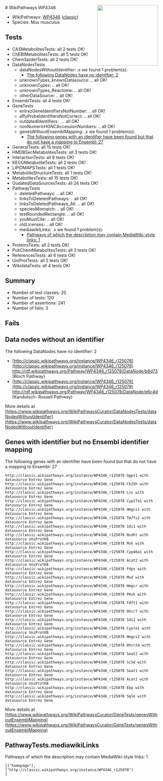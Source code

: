 <img style="float: right; width: 200px" src="https://upload.wikimedia.org/wikipedia/commons/thumb/8/83/Wplogo_with_text_500.png/640px-Wplogo_with_text_500.png" />
# WikiPathways WP4346

* WikiPathways: [WP4346](https://wikipathways.org/pathways/WP4346) ([classic](https://classic.wikipathways.org/instance/WP4346))
* Species: Mus musculus
## Tests
* CASMetabolitesTests: all 2 tests OK!
* ChEBIMetabolitesTests: all 5 tests OK!
* ChemSpiderTests: all 2 tests OK!
* DataNodesTests
    * dataNodesWithoutIdentifier: .x we found 1 problem(s):
        * [The following DataNodes have no identifier: 2](#d2d32fa1)
    * unknownTypes_knownDatasource: .. all OK!
    * unknownTypes: .. all OK!
    * unknownTypes_Reactome: .. all OK!
    * otherDataSource: .. all OK!
* EnsemblTests: all 4 tests OK!
* GeneTests
    * entrezGeneIdentifiersNotNumber: .. all OK!
    * affyProbeIdentifiersNotCorrect: .. all OK!
    * outdatedIdentifiers: .... all OK!
    * nonNumericHGNCAccessionNumbers: .. all OK!
    * genesWithoutEnsemblMapping: .x we found 1 problem(s):
        * [The following genes with an identifier have been found but that do not have a mapping to Ensembl: 27](#c4e54333)
* GeneralTests: all 15 tests OK!
* HMDBSecMetabolitesTests: all 3 tests OK!
* InteractionTests: all 8 tests OK!
* KEGGMetaboliteTests: all 2 tests OK!
* LIPIDMAPSTests: all 1 tests OK!
* MetaboliteStructureTests: all 1 tests OK!
* MetabolitesTests: all 15 tests OK!
* OudatedDataSourcesTests: all 24 tests OK!
* PathwayTests
    * deletedPathways: .. all OK!
    * linksToDeletedPathways: .. all OK!
    * linksToDeletedPathways_All: .. all OK!
    * speciesMismatch: .. all OK!
    * testRoundedRectangle: .. all OK!
    * youMustCite: .. all OK!
    * oldLicenses: .. all OK!
    * mediawikiLinks: .x we found 1 problem(s):
        * [Pathways of which the description may contain MediaWiki-style links: 1](#da69cf45)
* ProteinsTests: all 2 tests OK!
* PubChemMetabolitesTests: all 3 tests OK!
* ReferencesTests: all 6 tests OK!
* UniProtTests: all 5 tests OK!
* WikidataTests: all 4 tests OK!


## Summary

* Number of test classes: 20
* Number of tests: 120
* Number of assertions: 241
* Number of fails: 3

## Fails

<a name="d2d32fa1" />

## Data nodes without an identifier

The following DataNodes have no identifier: 2

* [http://classic.wikipathways.org/instance/WP4346_r125078](http://classic.wikipathways.org/instance/WP4346_r125078) http://rdf.wikipathways.org/Pathway/WP4346_r125078/DataNode/b8d73 (Bloch Pathway)
* [http://classic.wikipathways.org/instance/WP4346_r125078](http://classic.wikipathways.org/instance/WP4346_r125078) http://rdf.wikipathways.org/Pathway/WP4346_r125078/DataNode/e6c4d (Kandutsch-
Russell 
Pathway)


More details at [https://www.wikipathways.org/WikiPathwaysCurator/DataNodesTests/dataNodesWithoutIdentifier](https://www.wikipathways.org/WikiPathwaysCurator/DataNodesTests/dataNodesWithoutIdentifier)

<a name="c4e54333" />

## Genes with identifier but no Ensembl identifier mapping

The following genes with an identifier have been found but that do not have a mapping to Ensembl: 27
```
http://classic.wikipathways.org/instance/WP4346_r125078 Ggps1 with datasource Entrez Gene
http://classic.wikipathways.org/instance/WP4346_r125078 Ch25h with datasource Entrez Gene
http://classic.wikipathways.org/instance/WP4346_r125078 Lss with datasource Entrez Gene
http://classic.wikipathways.org/instance/WP4346_r125078 Cyp27a1 with datasource Entrez Gene
http://classic.wikipathways.org/instance/WP4346_r125078 Hmgcs1 with datasource Entrez Gene
http://classic.wikipathways.org/instance/WP4346_r125078 Tm7fs2 with datasource Entrez Gene
http://classic.wikipathways.org/instance/WP4346_r125078 Idi1 with datasource Entrez Gene
http://classic.wikipathways.org/instance/WP4346_r125078 Nsdhl with datasource UniProtKB
http://classic.wikipathways.org/instance/WP4346_r125078 Mvk with datasource Entrez Gene
http://classic.wikipathways.org/instance/WP4346_r125078 Cyp46a1 with datasource Entrez Gene
http://classic.wikipathways.org/instance/WP4346_r125078 Acat2 with datasource UniProtKB
http://classic.wikipathways.org/instance/WP4346_r125078 Fdps with datasource Entrez Gene
http://classic.wikipathways.org/instance/WP4346_r125078 Mvd with datasource Entrez Gene
http://classic.wikipathways.org/instance/WP4346_r125078 Hmgcr with datasource Entrez Gene
http://classic.wikipathways.org/instance/WP4346_r125078 Pmvk with datasource Entrez Gene
http://classic.wikipathways.org/instance/WP4346_r125078 Fdft1 with datasource Entrez Gene
http://classic.wikipathways.org/instance/WP4346_r125078 Dhcr7 with datasource Entrez Gene
http://classic.wikipathways.org/instance/WP4346_r125078 Idi2 with datasource Entrez Gene
http://classic.wikipathways.org/instance/WP4346_r125078 Cyp7a1 with datasource UniProtKB
http://classic.wikipathways.org/instance/WP4346_r125078 Hmgcs2 with datasource Entrez Gene
http://classic.wikipathways.org/instance/WP4346_r125078 Dhcr24 with datasource Entrez Gene
http://classic.wikipathways.org/instance/WP4346_r125078 Soat2 with datasource Entrez Gene
http://classic.wikipathways.org/instance/WP4346_r125078 Sc5d with datasource Entrez Gene
http://classic.wikipathways.org/instance/WP4346_r125078 Soat1 with datasource Entrez Gene
http://classic.wikipathways.org/instance/WP4346_r125078 Acat1 with datasource UniProtKB
http://classic.wikipathways.org/instance/WP4346_r125078 Ebp with datasource Entrez Gene
http://classic.wikipathways.org/instance/WP4346_r125078 Sqle with datasource Entrez Gene
```

More details at [https://www.wikipathways.org/WikiPathwaysCurator/GeneTests/genesWithoutEnsemblMapping](https://www.wikipathways.org/WikiPathwaysCurator/GeneTests/genesWithoutEnsemblMapping)

<a name="da69cf45" />

## PathwayTests.mediawikiLinks

Pathways of which the description may contain MediaWiki-style links: 1
```
[["homepage"],
["http://classic.wikipathways.org/instance/WP4346_r125078"]
]
```

